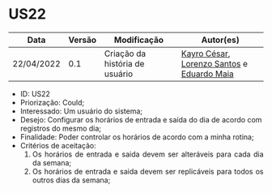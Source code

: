 # US22


|Data | Versão | Modificação | Autor(es)|
| -- | -- | -- | -- |
| 22/04/2022 | 0.1 | Criação da história de usuário | [Kayro César](https://github.com/kayrocesar), [Lorenzo Santos](https://github.com/kayrocesar) e [Eduardo Maia](https://github.com/eduardomr) |


<ul>
<li> ID: US22</li>
<li>Priorização: Could;</li>
<li>Interessado: Um usuário do sistema;</li>
<li>Desejo: Configurar os horários de entrada e saída do dia de acordo com registros do mesmo dia;</li>
<li>Finalidade: Poder controlar os horários de acordo com a minha rotina;</li>
<li align="justify"> Critérios de aceitação:
    <ol>
    <li>Os horários de entrada e saida devem ser alteráveis para cada dia da semana;</li>
    <li>Os horários de entrada e saida devem ser replicáveis para todos os outros dias da semana;</li>
    </ol>

</li>